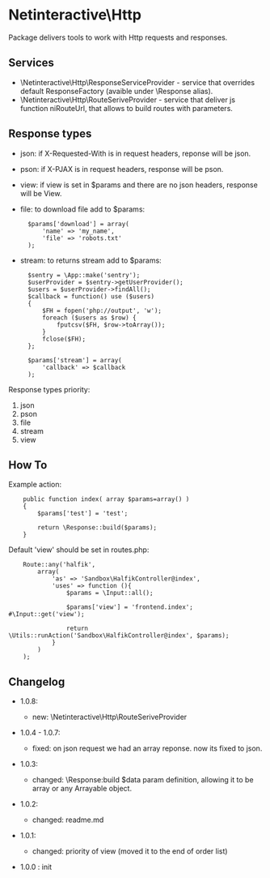 Netinteractive\Http
===================

Package delivers tools to work with Http requests and responses.

## Services
 * \Netinteractive\Http\ResponseServiceProvider - service that overrides default ResponseFactory (avaible under \Response alias).
 * \Netinteractive\Http\RouteSeriveProvider - service that deliver js function niRouteUrl, that allows to build routes with parameters.
 
 
## Response types
* json: if X-Requested-With is in request headers, reponse will be json.
* pson: if X-PJAX is in request headers, response will be pson.
* view: if view is set in $params and there are no json headers, response will be View.
* file: to download file add to $params:
    
        $params['download'] = array(
            'name' => 'my_name',
            'file' => 'robots.txt'
        );

* stream: to returns stream add to $params:
        
        $sentry = \App::make('sentry');
        $userProvider = $sentry->getUserProvider();
        $users = $userProvider->findAll();
        $callback = function() use ($users)
        {
            $FH = fopen('php://output', 'w');
            foreach ($users as $row) {
                fputcsv($FH, $row->toArray());
            }
            fclose($FH);
        };
    
        $params['stream'] = array(
            'callback' => $callback
        );

Response types priority:

1. json
2. pson
3. file
4. stream
5. view

 
## How To
Example action:
  
        public function index( array $params=array() )
        {
            $params['test'] = 'test';
    
            return \Response::build($params);
        }

Default 'view' should be set in routes.php:

        Route::any('halfik',
            array(
                'as' => 'Sandbox\HalfikController@index',
                'uses' => function (){
                    $params = \Input::all();
                    
                    $params['view'] = 'frontend.index'; #\Input::get('view');
                    
                    return \Utils::runAction('Sandbox\HalfikController@index', $params);
                }
            )
        );
        


## Changelog
* 1.0.8:
    * new: \Netinteractive\Http\RouteSeriveProvider
    
* 1.0.4 - 1.0.7:
    * fixed: on json request we had an array reponse. now its fixed to json.

* 1.0.3:
    * changed: \Response:build $data param definition, allowing it to be array or any Arrayable object.

* 1.0.2:
    * changed: readme.md

* 1.0.1: 
   * changed: priority of view (moved it to the end of order list)

* 1.0.0 : init